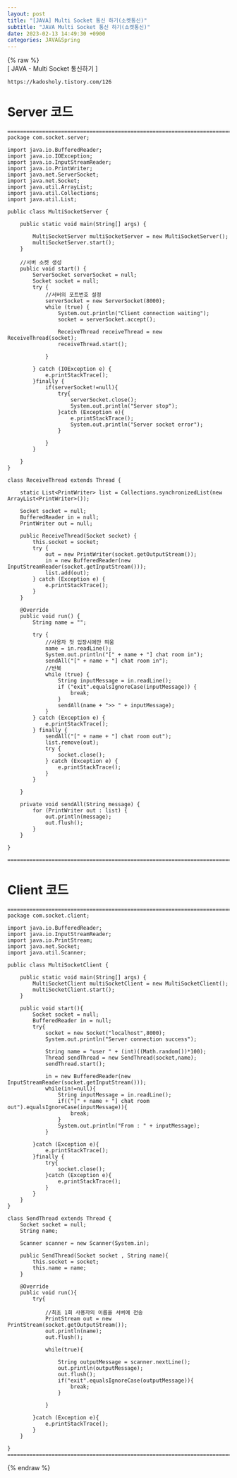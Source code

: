 ```yaml
---  
layout: post  
title: "[JAVA] Multi Socket 통신 하기(소켓통신)"  
subtitle: "JAVA Multi Socket 통신 하기(소켓통신)"  
date: 2023-02-13 14:49:30 +0900  
categories: JAVA&Spring  
---  
```

{% raw %}  
[ JAVA - Multi Socket 통신하기 ]  
  
	https://kadosholy.tistory.com/126  
  
# Server 코드  
  
	=================================================================================================================  
	package com.socket.server;  
  
	import java.io.BufferedReader;  
	import java.io.IOException;  
	import java.io.InputStreamReader;  
	import java.io.PrintWriter;  
	import java.net.ServerSocket;  
	import java.net.Socket;  
	import java.util.ArrayList;  
	import java.util.Collections;  
	import java.util.List;  
  
	public class MultiSocketServer {  
  
		public static void main(String[] args) {  
  
			MultiSocketServer multiSocketServer = new MultiSocketServer();  
			multiSocketServer.start();  
		}  
  
		//서버 소켓 생성  
		public void start() {  
			ServerSocket serverSocket = null;  
			Socket socket = null;  
			try {  
				//서버의 포트번호 설정  
				serverSocket = new ServerSocket(8000);  
				while (true) {  
					System.out.println("Client connection waiting");  
					socket = serverSocket.accept();  
  
					ReceiveThread receiveThread = new ReceiveThread(socket);  
					receiveThread.start();  
  
				}  
  
			} catch (IOException e) {  
				e.printStackTrace();  
			}finally {  
				if(serverSocket!=null){  
					try{  
						serverSocket.close();  
						System.out.println("Server stop");  
					}catch (Exception e){  
						e.printStackTrace();  
						System.out.println("Server socket error");  
					}  
  
				}  
			}  
  
		}  
	}  
  
	class ReceiveThread extends Thread {  
  
		static List<PrintWriter> list = Collections.synchronizedList(new ArrayList<PrintWriter>());  
  
		Socket socket = null;  
		BufferedReader in = null;  
		PrintWriter out = null;  
  
		public ReceiveThread(Socket socket) {  
			this.socket = socket;  
			try {  
				out = new PrintWriter(socket.getOutputStream());  
				in = new BufferedReader(new InputStreamReader(socket.getInputStream()));  
				list.add(out);  
			} catch (Exception e) {  
				e.printStackTrace();  
			}  
		}  
  
		@Override  
		public void run() {  
			String name = "";  
  
			try {  
				//사용자 첫 입장시에만 띄움  
				name = in.readLine();  
				System.out.println("[" + name + "] chat room in");  
				sendAll("[" + name + "] chat room in");  
				//반복  
				while (true) {  
					String inputMessage = in.readLine();  
					if ("exit".equalsIgnoreCase(inputMessage)) {  
						break;  
					}  
					sendAll(name + ">> " + inputMessage);  
				}  
			} catch (Exception e) {  
				e.printStackTrace();  
			} finally {  
				sendAll("[" + name + "] chat room out");  
				list.remove(out);  
				try {  
					socket.close();  
				} catch (Exception e) {  
					e.printStackTrace();  
				}  
			}  
  
		}  
  
		private void sendAll(String message) {  
			for (PrintWriter out : list) {  
				out.println(message);  
				out.flush();  
			}  
		}  
  
	}  
  
	=================================================================================================================  
  
# Client 코드  
  
	=================================================================================================================  
	package com.socket.client;  
  
	import java.io.BufferedReader;  
	import java.io.InputStreamReader;  
	import java.io.PrintStream;  
	import java.net.Socket;  
	import java.util.Scanner;  
  
	public class MultiSocketClient {  
  
		public static void main(String[] args) {  
			MultiSocketClient multiSocketClient = new MultiSocketClient();  
			multiSocketClient.start();  
		}  
  
		public void start(){  
			Socket socket = null;  
			BufferedReader in = null;  
			try{  
				socket = new Socket("localhost",8000);  
				System.out.println("Server connection success");  
  
				String name = "user " + (int)((Math.random())*100);  
				Thread sendThread = new SendThread(socket,name);  
				sendThread.start();  
  
				in = new BufferedReader(new InputStreamReader(socket.getInputStream()));  
				while(in!=null){  
					String inputMessage = in.readLine();  
					if(("[" + name + "] chat room out").equalsIgnoreCase(inputMessage)){  
						break;  
					}  
					System.out.println("From : " + inputMessage);  
				}  
  
			}catch (Exception e){  
				e.printStackTrace();  
			}finally {  
				try{  
					socket.close();  
				}catch (Exception e){  
					e.printStackTrace();  
				}  
			}  
		}  
	}  
  
	class SendThread extends Thread {  
		Socket socket = null;  
		String name;  
  
		Scanner scanner = new Scanner(System.in);  
  
		public SendThread(Socket socket , String name){  
			this.socket = socket;  
			this.name = name;  
		}  
  
		@Override  
		public void run(){  
			try{  
  
				//최초 1회 사용자의 이름을 서버에 전송  
				PrintStream out = new PrintStream(socket.getOutputStream());  
				out.println(name);  
				out.flush();  
  
				while(true){  
  
					String outputMessage = scanner.nextLine();  
					out.println(outputMessage);  
					out.flush();  
					if("exit".equalsIgnoreCase(outputMessage)){  
						break;  
					}  
  
				}  
  
			}catch (Exception e){  
				e.printStackTrace();  
			}  
		}  
  
	}  
	=================================================================================================================  
{% endraw %}